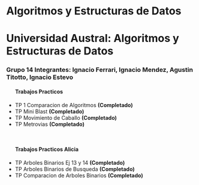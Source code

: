 # Algoritmos y Estructuras de Datos

<h1>Universidad Austral: Algoritmos y Estructuras de Datos</h1>

<h3>Grupo 14 Integrantes: Ignacio Ferrari, Ignacio Mendez, Agustin Titotto, Ignacio Estevo</h3>

<ul><b><h4>Trabajos Practicos</h4></b>
  <li>TP 1 Comparacion de Algoritmos <b>(Completado)</b></li>
  <li>TP Mini Blast <b>(Completado)</b></li>
  <li>TP Movimiento de Caballo <b>(Completado)</b></li>
  <li>TP Metrovias <b>(Completado)</b></li></ul>
  <br>
  <ul><b><h4>Trabajos Practicos Alicia</h4></b>
    <li>TP Arboles Binarios Ej 13 y 14 <b>(Completado)</b></li>
    <li>TP Arboles Binarios de Busqueda <b>(Completado)</b></li>
    <li>TP Comparacion de Arboles Binarios <b>(Completado)</b></li>
  </ul>
  
